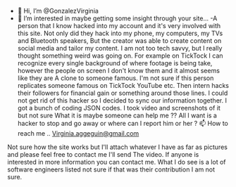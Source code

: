 - 👋 Hi, I’m @GonzalezVirginia
- 👀 I’m interested in maybe getting some insight through your site...
-A person that I know hacked into my account and it's very involved with this site. 
Not only did they hack into my phone, my computers, my TVs and Bluetooth speakers, 
But the creator was able to create content on social media and tailor my content.
I am not too tech savvy, but I really thought something weird was going on.
For example on TickTock I can recognize every single background of where footage is 
being take, however the people on screen I don't know them and it almost seems like they are
A clone to someone famous. I'm not sure if this person replicates someone famous on TickTock YouTube etc.
Then intern hacks their followers for financial gain or something around those lines. 
I could not get rid of this hacker so I decided to sync our information together. 
I got a bunch of coding JSON codes. I took video and screenshots of it but not sure
What it is maybe someone can help me ?? All I want is a hacker to stop and go away or 
where can I report him or her ? 
 📫 How to reach me .. Virginia.aggeguin@gmail.com 

Not sure how the site works but I'll attach whatever I have as far as pictures and please feel free to contact me I'll send 
The video. 
If anyone is interested in more information you can contact me. 
What I do see is a lot of software engineers listed not sure if that was their contribution I am not sure. 

<!---
